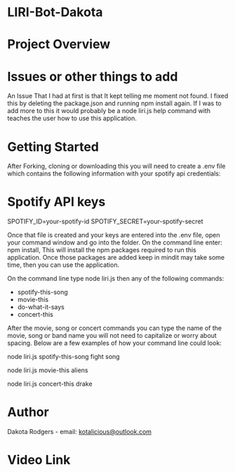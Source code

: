 # LIRI-Bot-Dakota

# Project Overview


# Issues or other things to add
An Issue That I had at first is that It kept telling me moment not found. I fixed this by deleting the package.json and running
npm install again. If I was to add more to this it would probably be a node liri.js help command with teaches the user how to use this
application.

# Getting Started
After Forking, cloning or downloading this you will need to create a .env file which contains the following information with your spotify api credentials: 

# Spotify API keys

SPOTIFY_ID=your-spotify-id
SPOTIFY_SECRET=your-spotify-secret


Once that file is created and your keys are entered into the .env file, open your command window and go into the folder. On the command line enter: npm install,
This will install the npm packages required to run this application. Once those packages are added keep in mindit may take some time, then you can use the application.

On the command line type node liri.js then any of the following commands:

* spotify-this-song
* movie-this
* do-what-it-says
* concert-this


After the movie, song or concert commands you can type the name of the movie, song or band name you will not need to capitalize or worry about spacing. Below are a few examples of how your command line could look:

node liri.js spotify-this-song fight song

node liri.js movie-this aliens

node liri.js concert-this drake



# Author

Dakota Rodgers - email: kotalicious@outlook.com

# Video Link


